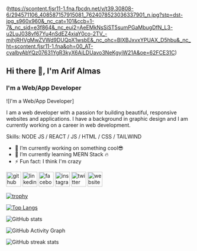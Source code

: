 (https://scontent.fjsr11-1.fna.fbcdn.net/v/t39.30808-6/294571106_408587157915081_7624078523036337901_n.jpg?stp=dst-jpg_s960x960&_nc_cat=101&ccb=1-7&_nc_sid=e3f864&_nc_eui2=AeEMkNsSiST5sumPGaMbugDfN_L3-u2LuJ038vf67Yu4nSdEZ4xiaY0co-2TV_-mjhjRHVgMwZVWd9DUQpX1wsbE&_nc_ohc=BIXBJxvxYPUAX_D5hbu&_nc_ht=scontent.fjsr11-1.fna&oh=00_AT-cyalbyAbYQz07631YgR3kyX6AiLDUavo3NeKgyjW21A&oe=62FCE31C)

## Hi there 👋, I'm Arif Almas
### I'm a Web/App Developer
![I'm a Web/App Developer]

I am a web developer with a passion for building beautiful, responsive websites and applications. I have a background in graphic design and I am currently working on a career in web development.

Skills: NODE JS / REACT / JS / HTML / CSS / TAILWIND

- 🔭 I’m currently working on something cool😎 
- 🌱 I’m currently learning MERN Stack 🔥 
- ⚡ Fun fact: I think I'm crazy 


[<img src='https://cdn.jsdelivr.net/npm/simple-icons@3.0.1/icons/github.svg' alt='github' height='40'>](https://github.com/coderarife)  [<img src='https://cdn.jsdelivr.net/npm/simple-icons@3.0.1/icons/linkedin.svg' alt='linkedin' height='40'>](https://www.linkedin.com/in/coderarife/)  [<img src='https://cdn.jsdelivr.net/npm/simple-icons@3.0.1/icons/facebook.svg' alt='facebook' height='40'>](https://www.facebook.com/coder.arifalmas)  [<img src='https://cdn.jsdelivr.net/npm/simple-icons@3.0.1/icons/instagram.svg' alt='instagram' height='40'>](https://www.instagram.com/coderarif/)  [<img src='https://cdn.jsdelivr.net/npm/simple-icons@3.0.1/icons/twitter.svg' alt='twitter' height='40'>](https://twitter.com/coderarife)  [<img src='https://cdn.jsdelivr.net/npm/simple-icons@3.0.1/icons/icloud.svg' alt='website' height='40'>](https://arifalmas.netlify.app/)  

[![trophy](https://github-profile-trophy.vercel.app/?username=coderarife)](https://github.com/ryo-ma/github-profile-trophy)

[![Top Langs](https://github-readme-stats.vercel.app/api/top-langs/?username=coderarife)](https://github.com/anuraghazra/github-readme-stats)

![GitHub stats](https://github-readme-stats.vercel.app/api?username=coderarife&show_icons=true)  

![GitHub Activity Graph](https://activity-graph.herokuapp.com/graph?username=coderarife)  

![GitHub streak stats](https://github-readme-streak-stats.herokuapp.com/?user=coderarife)  

